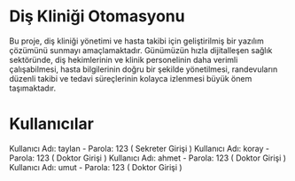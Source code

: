 # Diş Kliniği Otomasyonu
Bu proje, diş kliniği yönetimi ve hasta takibi için geliştirilmiş bir yazılım çözümünü sunmayı amaçlamaktadır. Günümüzün hızla dijitalleşen sağlık sektöründe, diş hekimlerinin ve klinik personelinin daha verimli çalışabilmesi, hasta bilgilerinin doğru bir şekilde yönetilmesi, randevuların düzenli takibi ve tedavi süreçlerinin kolayca izlenmesi büyük önem taşımaktadır. 
# Kullanıcılar
Kullanıcı Adı: taylan - Parola: 123 ( Sekreter Girişi )
Kullanıcı Adı: koray - Parola: 123 ( Doktor Girişi )
Kullanıcı Adı: ahmet - Parola: 123 ( Doktor Girişi )
Kullanıcı Adı: umut - Parola: 123 ( Doktor Girişi )
